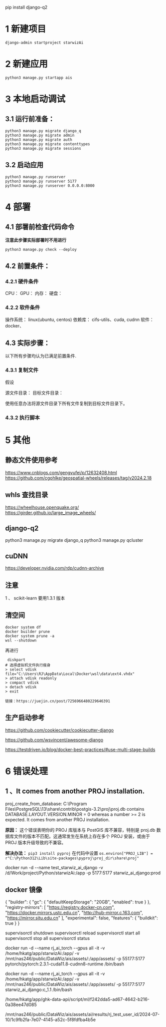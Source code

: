 pip install django-q2


# 1 新建项目
```
django-admin startproject starwizAi
```

# 2 新建应用
```
python3 manage.py startapp ais
```

# 3 本地启动调试

## 3.1 运行前准备：
```
python3 manage.py migrate django_q
python3 manage.py migrate admin
python3 manage.py migrate auth
python3 manage.py migrate contenttypes
python3 manage.py migrate sessions
```

## 3.2 启动应用

```
python3 manage.py runserver
python3 manage.py runserver 5177
python3 manage.py runserver 0.0.0.0:8000
```

# 4 部署
## 4.1 部署前检查代码命令 

**注意此步骤实际部署时不用进行**
```
python3 manage.py check --deploy
```

## 4.2 前置条件：

### 4.2.1 硬件条件
CPU：
GPU：
内存：
硬盘：


### 4.2.2 软件条件

操作系统： linux(ubuntu, centos)
依赖库： cifs-utils、cuda, cudnn
软件： docker、

## 4.3 实际步骤：

以下所有步骤均认为已满足前置条件.

### 4.3.1 复制文件
假设

源文件目录：
目标文件目录：

使用任意办法将源文件目录下所有文件复制到目标文件目录下。

### 4.3.2 执行脚本



# 5 其他
## 静态文件使用参考
https://www.cnblogs.com/gengyufei/p/12632408.html
https://github.com/cgohlke/geospatial-wheels/releases/tag/v2024.2.18

## whls 查找目录 
https://wheelhouse.openquake.org/
https://girder.github.io/large_image_wheels/

## django-q2
python3 manage.py migrate django_q
python3 manage.py qcluster

## cuDNN 
https://developer.nvidia.com/rdp/cudnn-archive


## 注意 
1  、 scikit-learn  要用1.3.1 版本

## 清空间
```
docker system df
docker builder prune
docker system prune -a
wsl --shutdown
```

再进行

```
 diskpart
# 选择虚拟机文件执行瘦身
> select vdisk file="C:\Users\RJ\AppData\Local\Docker\wsl\data\ext4.vhdx"
> attach vdisk readonly
> compact vdisk
> detach vdisk
> exit

链接：https://juejin.cn/post/7256966480229646391

```

## 生产启动参考 
https://github.com/cookiecutter/cookiecutter-django

https://github.com/wsvincent/awesome-django

https://testdriven.io/blog/docker-best-practices/#use-multi-stage-builds


# 6 错误处理
## 1 、It comes from another PROJ installation.

proj_create_from_database: C:\Program Files\PostgreSQL\13\share\contrib\postgis-3.2\proj\proj.db contains DATABASE.LAYOUT.VERSION.MINOR = 0 whereas a number >= 2 is expected. It comes from another PROJ installation.

**原因：**
这个错误表明你的 PROJ 库版本与 PostGIS 库不兼容，特别是 proj.db 数据库文件的版本不匹配。这通常发生在系统上存在多个 PROJ 安装，或由于 PROJ 版本升级导致的不兼容。

**解决办法：** 
`pip3 install pyproj`
在代码中设置
`os.environ["PROJ_LIB"] = r"C:\Python312\Lib\site-packages\pyproj\proj_dir\share\proj"`

docker run -d --name test_starwiz_ai_django -v /d/Work/project/Python/starwizAi:/app -p 5177:5177  starwiz_ai_django:prod

## docker 镜像
{
  "builder": {
    "gc": {
      "defaultKeepStorage": "20GB",
      "enabled": true
    }
  },
  "registry-mirrors": [
    "https://registry.docker-cn.com",
    "https://docker.mirrors.ustc.edu.cn",
    "http://hub-mirror.c.163.com",
    "https://mirror.sjtu.edu.cn"
  ],
  "experimental": false,
  "features": {
    "buildkit": true
  }
}

supervisorctl shutdown
supervisorctl reload
supervisorctl start all
supervisorctl stop all
supervisorctl status

docker run -d --name rj_ai_torch --gpus all -it -v /home/hkatg/app/starwizAi:/app/ -v /mnt/nas246/public/DataWiz/ais/assets/:/app/assets/ -p 55177:5177  pytorch/pytorch:2.3.1-cuda11.8-cudnn8-runtime /bin/bash

docker run -d --name rj_ai_torch --gpus all -it -v /home/hkatg/app/starwizAi:/app/ -v /mnt/nas246/public/DataWiz/ais/assets/:/app/assets/ -p 55177:5177  starwiz_ai_django:c_1.1 /bin/bash

/home/hkatg/app/ghk-data-api/script/ml/f242dda5-ad67-4642-b216-0a38ee47d085

/mnt/nas246/public/DataWiz/ais/assets/ai/results/rj_test_user_id/2024-07-10/1c9fb2fa-7e07-4145-a52c-5f8fdfba4b5e